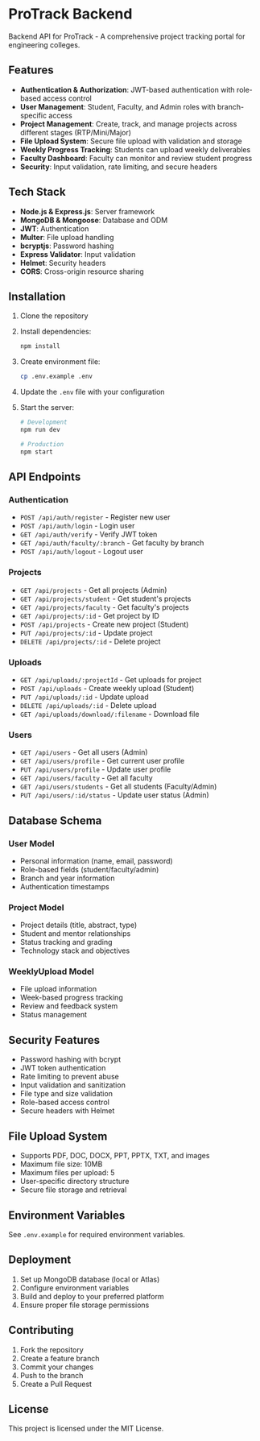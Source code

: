 # ProTrack Backend

Backend API for ProTrack - A comprehensive project tracking portal for engineering colleges.

## Features

- **Authentication & Authorization**: JWT-based authentication with role-based access control
- **User Management**: Student, Faculty, and Admin roles with branch-specific access
- **Project Management**: Create, track, and manage projects across different stages (RTP/Mini/Major)
- **File Upload System**: Secure file upload with validation and storage
- **Weekly Progress Tracking**: Students can upload weekly deliverables
- **Faculty Dashboard**: Faculty can monitor and review student progress
- **Security**: Input validation, rate limiting, and secure headers

## Tech Stack

- **Node.js & Express.js**: Server framework
- **MongoDB & Mongoose**: Database and ODM
- **JWT**: Authentication
- **Multer**: File upload handling
- **bcryptjs**: Password hashing
- **Express Validator**: Input validation
- **Helmet**: Security headers
- **CORS**: Cross-origin resource sharing

## Installation

1. Clone the repository
2. Install dependencies:
   ```bash
   npm install
   ```

3. Create environment file:
   ```bash
   cp .env.example .env
   ```

4. Update the `.env` file with your configuration

5. Start the server:
   ```bash
   # Development
   npm run dev
   
   # Production
   npm start
   ```

## API Endpoints

### Authentication
- `POST /api/auth/register` - Register new user
- `POST /api/auth/login` - Login user
- `GET /api/auth/verify` - Verify JWT token
- `GET /api/auth/faculty/:branch` - Get faculty by branch
- `POST /api/auth/logout` - Logout user

### Projects
- `GET /api/projects` - Get all projects (Admin)
- `GET /api/projects/student` - Get student's projects
- `GET /api/projects/faculty` - Get faculty's projects
- `GET /api/projects/:id` - Get project by ID
- `POST /api/projects` - Create new project (Student)
- `PUT /api/projects/:id` - Update project
- `DELETE /api/projects/:id` - Delete project

### Uploads
- `GET /api/uploads/:projectId` - Get uploads for project
- `POST /api/uploads` - Create weekly upload (Student)
- `PUT /api/uploads/:id` - Update upload
- `DELETE /api/uploads/:id` - Delete upload
- `GET /api/uploads/download/:filename` - Download file

### Users
- `GET /api/users` - Get all users (Admin)
- `GET /api/users/profile` - Get current user profile
- `PUT /api/users/profile` - Update user profile
- `GET /api/users/faculty` - Get all faculty
- `GET /api/users/students` - Get all students (Faculty/Admin)
- `PUT /api/users/:id/status` - Update user status (Admin)

## Database Schema

### User Model
- Personal information (name, email, password)
- Role-based fields (student/faculty/admin)
- Branch and year information
- Authentication timestamps

### Project Model
- Project details (title, abstract, type)
- Student and mentor relationships
- Status tracking and grading
- Technology stack and objectives

### WeeklyUpload Model
- File upload information
- Week-based progress tracking
- Review and feedback system
- Status management

## Security Features

- Password hashing with bcrypt
- JWT token authentication
- Rate limiting to prevent abuse
- Input validation and sanitization
- File type and size validation
- Role-based access control
- Secure headers with Helmet

## File Upload System

- Supports PDF, DOC, DOCX, PPT, PPTX, TXT, and images
- Maximum file size: 10MB
- Maximum files per upload: 5
- User-specific directory structure
- Secure file storage and retrieval

## Environment Variables

See `.env.example` for required environment variables.

## Deployment

1. Set up MongoDB database (local or Atlas)
2. Configure environment variables
3. Build and deploy to your preferred platform
4. Ensure proper file storage permissions

## Contributing

1. Fork the repository
2. Create a feature branch
3. Commit your changes
4. Push to the branch
5. Create a Pull Request

## License

This project is licensed under the MIT License.